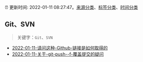 :alarm_clock: 更新时间: 2022-01-11 08:27:47。[来源分类](../README.md)、[标签分类](../TAGS.md)、[时间分类](../TIMELINE.md)

## Git、SVN


> 关键字：`Git`、`SVN`



- [2022-01-11-请问这种-Github-链接是如何取得的](https://www.v2ex.com/t/827584) 
- [2022-01-11-关于-git-push--f-覆盖提交的疑问](https://www.v2ex.com/t/827563) 